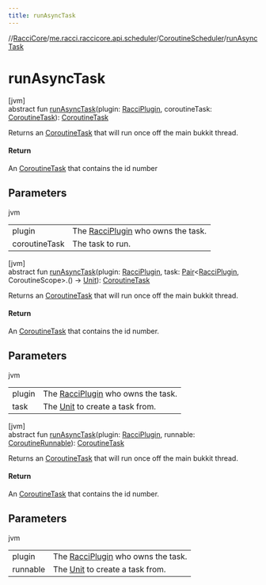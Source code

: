 ```yaml
---
title: runAsyncTask
---
```

//[RacciCore](../../../index.html)/[me.racci.raccicore.api.scheduler](../index.html)/[CoroutineScheduler](index.html)/[runAsyncTask](run-async-task.html)



# runAsyncTask



[jvm]\
abstract fun [runAsyncTask](run-async-task.html)(plugin: [RacciPlugin](../../me.racci.raccicore.api.plugin/-racci-plugin/index.html), coroutineTask: [CoroutineTask](../-coroutine-task/index.html)): [CoroutineTask](../-coroutine-task/index.html)



Returns an [CoroutineTask](../-coroutine-task/index.html) that will run once off the main bukkit thread.



#### Return



An [CoroutineTask](../-coroutine-task/index.html) that contains the id number



## Parameters


jvm

| | |
|---|---|
| plugin | The [RacciPlugin](../../me.racci.raccicore.api.plugin/-racci-plugin/index.html) who owns the task. |
| coroutineTask | The task to run. |





[jvm]\
abstract fun [runAsyncTask](run-async-task.html)(plugin: [RacciPlugin](../../me.racci.raccicore.api.plugin/-racci-plugin/index.html), task: [Pair](https://kotlinlang.org/api/latest/jvm/stdlib/kotlin/-pair/index.html)&lt;[RacciPlugin](../../me.racci.raccicore.api.plugin/-racci-plugin/index.html), CoroutineScope&gt;.() -&gt; [Unit](https://kotlinlang.org/api/latest/jvm/stdlib/kotlin/-unit/index.html)): [CoroutineTask](../-coroutine-task/index.html)



Returns an [CoroutineTask](../-coroutine-task/index.html) that will run once off the main bukkit thread.



#### Return



An [CoroutineTask](../-coroutine-task/index.html) that contains the id number.



## Parameters


jvm

| | |
|---|---|
| plugin | The [RacciPlugin](../../me.racci.raccicore.api.plugin/-racci-plugin/index.html) who owns the task. |
| task | The [Unit](https://kotlinlang.org/api/latest/jvm/stdlib/kotlin/-unit/index.html) to create a task from. |





[jvm]\
abstract fun [runAsyncTask](run-async-task.html)(plugin: [RacciPlugin](../../me.racci.raccicore.api.plugin/-racci-plugin/index.html), runnable: [CoroutineRunnable](../-coroutine-runnable/index.html)): [CoroutineTask](../-coroutine-task/index.html)



Returns an [CoroutineTask](../-coroutine-task/index.html) that will run once off the main bukkit thread.



#### Return



An [CoroutineTask](../-coroutine-task/index.html) that contains the id number.



## Parameters


jvm

| | |
|---|---|
| plugin | The [RacciPlugin](../../me.racci.raccicore.api.plugin/-racci-plugin/index.html) who owns the task. |
| runnable | The [Unit](https://kotlinlang.org/api/latest/jvm/stdlib/kotlin/-unit/index.html) to create a task from. |




